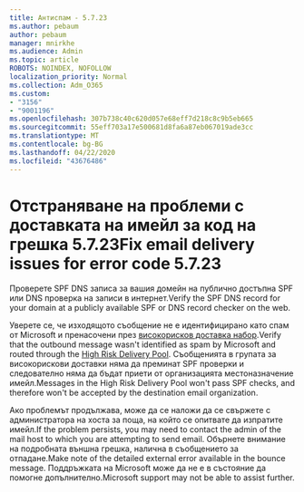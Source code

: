 ```yaml
---
title: Антиспам - 5.7.23
ms.author: pebaum
author: pebaum
manager: mnirkhe
ms.audience: Admin
ms.topic: article
ROBOTS: NOINDEX, NOFOLLOW
localization_priority: Normal
ms.collection: Adm_O365
ms.custom:
- "3156"
- "9001196"
ms.openlocfilehash: 307b738c40c620d057e68eff7d218c8c9b5eb665
ms.sourcegitcommit: 55eff703a17e500681d8fa6a87eb067019ade3cc
ms.translationtype: MT
ms.contentlocale: bg-BG
ms.lasthandoff: 04/22/2020
ms.locfileid: "43676486"
---
```

# <a name="fix-email-delivery-issues-for-error-code-5723"></a><span data-ttu-id="7380c-102">Отстраняване на проблеми с доставката на имейл за код на грешка 5.7.23</span><span class="sxs-lookup"><span data-stu-id="7380c-102">Fix email delivery issues for error code 5.7.23</span></span>

<span data-ttu-id="7380c-103">Проверете SPF DNS записа за вашия домейн на публично достъпна SPF или DNS проверка на записи в интернет.</span><span class="sxs-lookup"><span data-stu-id="7380c-103">Verify the SPF DNS record for your domain at a publicly available SPF or DNS record checker on the web.</span></span>

<span data-ttu-id="7380c-104">Уверете се, че изходящото съобщение не е идентифицирано като спам от Microsoft и пренасочени през [високорисков доставка набор](https://docs.microsoft.com/office365/SecurityCompliance/high-risk-delivery-pool-for-outbound-messages).</span><span class="sxs-lookup"><span data-stu-id="7380c-104">Verify that the outbound message wasn't identified as spam by Microsoft and routed through the [High Risk Delivery Pool](https://docs.microsoft.com/office365/SecurityCompliance/high-risk-delivery-pool-for-outbound-messages).</span></span> <span data-ttu-id="7380c-105">Съобщенията в групата за високорискови доставки няма да преминат SPF проверки и следователно няма да бъдат приети от организацията местоназначение имейл.</span><span class="sxs-lookup"><span data-stu-id="7380c-105">Messages in the High Risk Delivery Pool won't pass SPF checks, and therefore won't be accepted by the destination email organization.</span></span>

<span data-ttu-id="7380c-106">Ако проблемът продължава, може да се наложи да се свържете с администратора на хоста за поща, на който се опитвате да изпратите имейл.</span><span class="sxs-lookup"><span data-stu-id="7380c-106">If the problem persists, you may need to contact the admin of the mail host to which you are attempting to send email.</span></span> <span data-ttu-id="7380c-107">Обърнете внимание на подробната външна грешка, налична в съобщението за отпадане.</span><span class="sxs-lookup"><span data-stu-id="7380c-107">Make note of the detailed external error available in the bounce message.</span></span> <span data-ttu-id="7380c-108">Поддръжката на Microsoft може да не е в състояние да помогне допълнително.</span><span class="sxs-lookup"><span data-stu-id="7380c-108">Microsoft support may not be able to assist further.</span></span>
